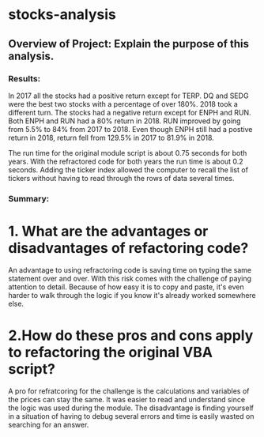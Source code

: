 # stocks-analysis

## Overview of Project: Explain the purpose of this analysis.

### Results: 

In 2017 all the stocks had a positive return except for TERP. DQ and SEDG were the best two stocks with a percentage of over 180%. 2018 took a different turn. The stocks had a negative return except for ENPH and RUN. Both ENPH and RUN had a 80% return in 2018. RUN improved by going from 5.5% to 84% from 2017 to 2018. Even though ENPH still had a postive return in 2018, return fell from 129.5% in 2017 to 81.9% in 2018. 

The run time for the original module script is about 0.75 seconds for both years. With the refractored code for both years the run time is about 0.2 seconds. Adding the ticker index allowed the computer to recall the list 
of tickers without having to read through the rows of data several times. 
	

### Summary: 

# 1. What are the advantages or disadvantages of refactoring code?

An advantage to using refractoring code is saving time on typing the same statement over and over. With this risk comes with the challenge of paying attention to detail. Because of how easy it is to copy and paste, it's even harder to walk through the logic if you know it's already worked somewhere else. 
	
# 2.How do these pros and cons apply to refactoring the original VBA script?
 
 A pro for refratcoring for the challenge is the calculations and variables of the prices can stay the same. It was easier to read and understand since the logic was used during the module. The disadvantage is finding yourself in a situation of having to debug several errors and time is easily wasted on searching for an answer.
	
	
